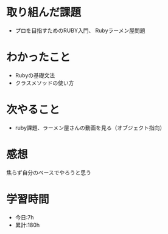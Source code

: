# 取り組んだ課題
  - プロを目指すためのRUBY入門、 Rubyラーメン屋問題
# わかったこと
  - Rubyの基礎文法
  - クラスメソッドの使い方
  
# 次やること
- ruby課題、ラーメン屋さんの動画を見る（オブジェクト指向）
# 感想
焦らず自分のペースでやろうと思う
# 学習時間
- 今日:7h
- 累計:180h